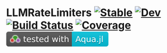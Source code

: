 # LLMRateLimiters [![Stable](https://img.shields.io/badge/docs-stable-blue.svg)](https://sixzero.github.io/LLMRateLimiters.jl/stable/) [![Dev](https://img.shields.io/badge/docs-dev-blue.svg)](https://sixzero.github.io/LLMRateLimiters.jl/dev/) [![Build Status](https://github.com/sixzero/LLMRateLimiters.jl/actions/workflows/CI.yml/badge.svg?branch=master)](https://github.com/sixzero/LLMRateLimiters.jl/actions/workflows/CI.yml?query=branch%3Amaster) [![Coverage](https://codecov.io/gh/sixzero/LLMRateLimiters.jl/branch/master/graph/badge.svg)](https://codecov.io/gh/sixzero/LLMRateLimiters.jl) [![Aqua](https://raw.githubusercontent.com/JuliaTesting/Aqua.jl/master/badge.svg)](https://github.com/JuliaTesting/Aqua.jl)
